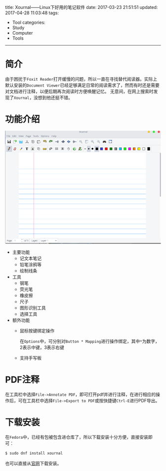 title: Xournal——Linux下好用的笔记软件
date: 2017-03-23 21:51:51
updated: 2017-04-28 11:03:48
tags:
- Tool
categories:
- Study
- Computer
- Tools
---
# 简介

由于困扰于`Foxit Reader`打开缓慢的问题，所以一直在寻找替代阅读器。实际上默认安装的`Document Viewer`已经足够满足日常的阅读需求了，然而有时还是需要对文档进行注释，以便后期再次阅读时方便唤醒记忆。
无意间，在网上搜索时发现了`Xournal`，没想到他还挺不错。

# 功能介绍

![主页面](../post_img/58d3d826ab64417edb0010ca)

- 主要功能
    - 记文本笔记
    - 铅笔涂鸦等
    - 绘制线条
- 工具
    - 钢笔
    - 荧光笔
    - 橡皮擦
    - 尺子
    - 图形识别工具
    - 选择工具
- 额外功能
    - 鼠标按键绑定操作
        
        在`Options`中，可分别对`Button * Mapping`进行操作绑定，其中`*`为数字，2表示中键，3表示右键
    - 支持手写板
    
# PDF注释

在工具栏中选择`File->Annotate PDF`，即可打开pdf并进行注释，在进行相应的操作后，可在工具栏中选择`File->Export to PDF`或按快捷键`Ctrl-E`进行PDF导出。

# 下载安装

在`Fedora`中，已经有包被包含进仓库了，所以下载安装十分方便，直接安装即可：

```sh
$ sudo dnf install xournal
```

也可以直接从[官网](http://xournal.sourceforge.net/)下载安装。